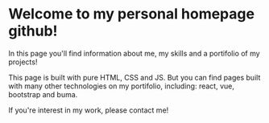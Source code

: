 # Welcome to my personal homepage github!

In this page you'll find information about me, my skills and a portifolio of my projects!

This page is built with pure HTML, CSS and JS. But you can find pages built with many
other technologies on my portifolio, including: react, vue, bootstrap and buma.

If you're interest in my work, please contact me!
